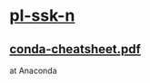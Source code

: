 # [pl-ssk-n](README.md)


## [conda-cheatsheet.pdf](https://conda.io/docs/_downloads/conda-cheatsheet.pdf)
at Anaconda


